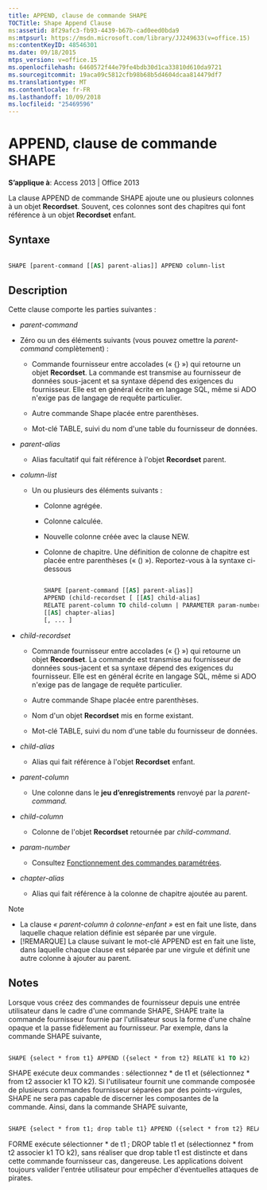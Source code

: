 ```yaml
---
title: APPEND, clause de commande SHAPE
TOCTitle: Shape Append Clause
ms:assetid: 8f29afc3-fb93-4439-b67b-cad0eed0bda9
ms:mtpsurl: https://msdn.microsoft.com/library/JJ249633(v=office.15)
ms:contentKeyID: 48546301
ms.date: 09/18/2015
mtps_version: v=office.15
ms.openlocfilehash: 6460572f44e79fe4bdb30d1ca33810d610da9721
ms.sourcegitcommit: 19aca09c5812cfb98b68b5d4604dcaa814479df7
ms.translationtype: MT
ms.contentlocale: fr-FR
ms.lasthandoff: 10/09/2018
ms.locfileid: "25469596"
---
```

# <a name="shape-append-clause"></a>APPEND, clause de commande SHAPE


**S’applique à**: Access 2013 | Office 2013

La clause APPEND de commande SHAPE ajoute une ou plusieurs colonnes à un objet **Recordset**. Souvent, ces colonnes sont des chapitres qui font référence à un objet **Recordset** enfant.

## <a name="syntax"></a>Syntaxe

```vb 
 
SHAPE [parent-command [[AS] parent-alias]] APPEND column-list
```

## <a name="description"></a>Description

Cette clause comporte les parties suivantes :

- *parent-command*

- Zéro ou un des éléments suivants (vous pouvez omettre la *parent-command* complètement) :
    
  - Commande fournisseur entre accolades (« {} ») qui retourne un objet **Recordset**. La commande est transmise au fournisseur de données sous-jacent et sa syntaxe dépend des exigences du fournisseur. Elle est en général écrite en langage SQL, même si ADO n'exige pas de langage de requête particulier.
    
  - Autre commande Shape placée entre parenthèses.
    
  - Mot-clé TABLE, suivi du nom d'une table du fournisseur de données.

- *parent-alias*

  - Alias facultatif qui fait référence à l'objet **Recordset** parent.

- *column-list*

  - Un ou plusieurs des éléments suivants :
    
    - Colonne agrégée.
    
    - Colonne calculée.
    
    - Nouvelle colonne créée avec la clause NEW.
    
    - Colonne de chapitre. Une définition de colonne de chapitre est placée entre parenthèses (« () »). Reportez-vous à la syntaxe ci-dessous


        ```vb 
        
        SHAPE [parent-command [[AS] parent-alias]] 
        APPEND (child-recordset [ [[AS] child-alias] 
        RELATE parent-column TO child-column | PARAMETER param-number, ... ]) 
        [[AS] chapter-alias] 
        [, ... ] 
        ```

- *child-recordset*

  - Commande fournisseur entre accolades (« {} ») qui retourne un objet **Recordset**. La commande est transmise au fournisseur de données sous-jacent et sa syntaxe dépend des exigences du fournisseur. Elle est en général écrite en langage SQL, même si ADO n'exige pas de langage de requête particulier.
    
  - Autre commande Shape placée entre parenthèses.
    
  - Nom d'un objet **Recordset** mis en forme existant.
    
  - Mot-clé TABLE, suivi du nom d'une table du fournisseur de données.

- *child-alias*

  - Alias qui fait référence à l'objet **Recordset** enfant.

- *parent-column*

  - Une colonne dans le **jeu d’enregistrements** renvoyé par la *parent-command.*

- *child-column*

  - Colonne de l'objet **Recordset** retournée par *child-command*.

- *param-number*

  - Consultez [Fonctionnement des commandes paramétrées](operation-of-parameterized-commands.md).

- *chapter-alias*

  - Alias qui fait référence à la colonne de chapitre ajoutée au parent.


> [!NOTE]
> - La clause _« parent-column à colonne-enfant »_ est en fait une liste, dans laquelle chaque relation définie est séparée par une virgule.
> - [!REMARQUE] La clause suivant le mot-clé APPEND est en fait une liste, dans laquelle chaque clause est séparée par une virgule et définit une autre colonne à ajouter au parent.



## <a name="remarks"></a>Notes

Lorsque vous créez des commandes de fournisseur depuis une entrée utilisateur dans le cadre d'une commande SHAPE, SHAPE traite la commande fournisseur fournie par l'utilisateur sous la forme d'une chaîne opaque et la passe fidèlement au fournisseur. Par exemple, dans la commande SHAPE suivante,

```vb 
 
SHAPE {select * from t1} APPEND ({select * from t2} RELATE k1 TO k2) 
```

SHAPE exécute deux commandes : sélectionnez \* de t1 et (sélectionnez \* from t2 associer k1 TO k2). Si l'utilisateur fournit une commande composée de plusieurs commandes fournisseur séparées par des points-virgules, SHAPE ne sera pas capable de discerner les composantes de la commande. Ainsi, dans la commande SHAPE suivante,

```vb 
 
SHAPE {select * from t1; drop table t1} APPEND ({select * from t2} RELATE k1 TO k2) 
```

FORME exécute sélectionner \* de t1 ; DROP table t1 et (sélectionnez \* from t2 associer k1 TO k2), sans réaliser que drop table t1 est distincte et dans cette commande fournisseur cas, dangereuse. Les applications doivent toujours valider l'entrée utilisateur pour empêcher d'éventuelles attaques de pirates.

